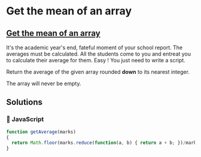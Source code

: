 # Get the mean of an array

## [Get the mean of an array](https://www.codewars.com/kata/563e320cee5dddcf77000158)

It's the academic year's end, fateful moment of your school report. The averages must be calculated. All the students come to you and entreat you to calculate their average for them. Easy ! You just need to write a script.

Return the average of the given array rounded **down** to its nearest integer.

The array will never be empty.

## Solutions

### 🙈 JavaScript

```javascript
function getAverage(marks)
{
  return Math.floor(marks.reduce(function(a, b) { return a + b; })/marks.length)
}
```

